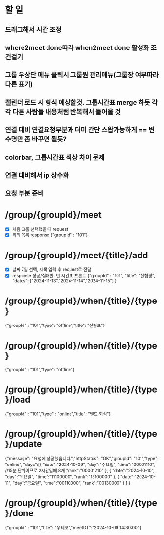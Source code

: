 # 할 일

## 드래그해서 시간 조정


## where2meet done따라 when2meet done 활성화 조건걸기

## 그룹 우상단 메뉴 클릭시 그룹원 관리메뉴(그룹장 여부따라 다른 표기)

## 캘린더 로드 시 형식 예상할것. 그룹시간표 merge 하듯 각각 다른 사람들 내용처럼 반복해서 들어올 것


## 연결 대비 연결요청부분과 더미 간단 스왑가능하게 == 변수명만 좀 바꾸면 될듯?
## colorbar, 그룹시간표 색상 차이 문제
## 연결 대비해서 ip 상수화





## 요청 부분 준비

# /group/{groupId}/meet
- [X] 처음 그룹 선택했을 때 request
- [x] 회의 목록 response
{"groupId" : "101"}

# /group/{groupId}/meet/{title}/add
- [X] 날짜 7일 선택, 제목 입력 후 request로 전달
- [X] response 성공/실패만. 빈 시간표 프론트
{"groupId" : "101",
"title": "산협핑",
"dates": ["2024-11-13","2024-11-14","2024-11-15"] }

# /group/{groupId}/when/{title}/{type}
{"groupId" : "101","type": "offline","title": "산협프"}

# /group/{groupId}/when/{title}/{type}
{"groupId" : "101","type": "offline"}

# /group/{groupId}/when/{title}/{type}/load
{"groupId" : "101","type" : "online","title": "밴드 회식"}

# /group/{groupId}/when/{title}/{type}/update
{"message": "요청에 성공했습니다.","httpStatus": "OK","groupId": "101","type": "online",
"days":[{
"date":"2024-10-09",
"day":"수요일",
"time":"00001110", //15분 단위이므로 2시간일때 8개
"rank":"00001210"
},
{
"date":"2024-10-10",
"day":"목요일",
"time":"11100000",
"rank":"13100000"
},
{
"date":"2024-10-11",
"day":"금요일",
"time":"00110000",
"rank":"00130000"
}
]
}
# /group/{groupId}/when/{title}/{type}/done
{"groupId" : "101","title": "우테코","meetDT":"2024-10-09 14:30:00"}

